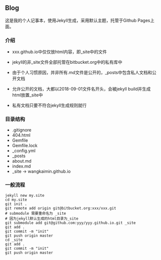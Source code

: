 ## Blog
这是我的个人记事本，使用Jekyll生成，采用默认主题，托管于Github Pages上面。

### 介绍
* xxx.github.io中仅仅放html内容，即_site中的文件

* jekyll的非_site文件全部托管在bitbucket.org中的私有库中

* 由于个人习惯原因，并非所有.md文件是公开的，_posts中包含私人文档和公开文档

* 允许公开的文档，大都以2018-09-01文件名开头，会被jekyll build并生成html放置_site中

* 私有文档只要不符合jekyll生成规则就行

### 目录结构
- .gitignore
- 404.html
- Gemfile
- Gemfile.lock
- _config.yml
- _posts
- about.md
- index.md
- _site -> wangkaimin.github.io

### 一般流程
```shell
jekyll new my.site
cd my.site
git init .
git remote add origin git@bitbucket.org:xxx/xxx.git
# submodule 需要重命名为 _site
# 因为jekyll默认生成的html目录为_site
git submodule add git@github.com:yyy/yyy.github.io.git _site
git add .
git commit -m "init"
git push origin master
cd _site
git add .
git commit -m "init"
git push origin master
```

